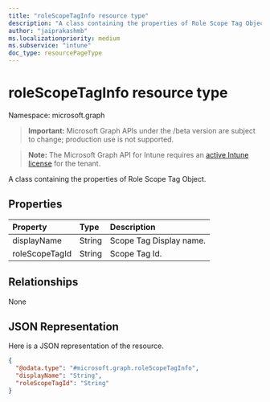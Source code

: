 ```yaml
---
title: "roleScopeTagInfo resource type"
description: "A class containing the properties of Role Scope Tag Object."
author: "jaiprakashmb"
ms.localizationpriority: medium
ms.subservice: "intune"
doc_type: resourcePageType
---
```


# roleScopeTagInfo resource type

Namespace: microsoft.graph

> **Important:** Microsoft Graph APIs under the /beta version are subject to change; production use is not supported.

> **Note:** The Microsoft Graph API for Intune requires an [active Intune license](https://go.microsoft.com/fwlink/?linkid=839381) for the tenant.

A class containing the properties of Role Scope Tag Object.

## Properties
|Property|Type|Description|
|:---|:---|:---|
|displayName|String|Scope Tag Display name.|
|roleScopeTagId|String|Scope Tag Id.|

## Relationships
None

## JSON Representation
Here is a JSON representation of the resource.
<!-- {
  "blockType": "resource",
  "@odata.type": "microsoft.graph.roleScopeTagInfo"
}
-->
``` json
{
  "@odata.type": "#microsoft.graph.roleScopeTagInfo",
  "displayName": "String",
  "roleScopeTagId": "String"
}
```
